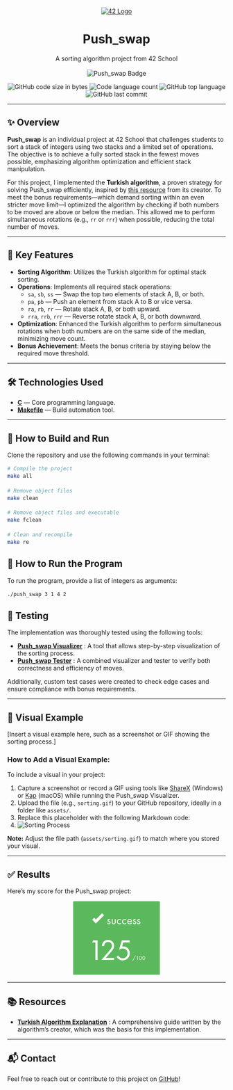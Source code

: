 <br />
<p align="center">
  <a href="https://raw.githubusercontent.com/othneildrew/Best-README-Template/master/images/logo.png">
    <img src="https://upload.wikimedia.org/wikipedia/commons/thumb/8/8d/42_Logo.svg/1200px-42_Logo.svg.png" alt="42 Logo" width="250" height="250">
  </a>

  <h1 align="center">Push_swap</h1>

  <p align="center">
    A sorting algorithm project from 42 School
    <br />
    <br />
    <img src="https://github.com/doooriian/42-Badges/blob/main/badges/push_swapm.png" alt="Push_swap Badge" width="150">
  </p>
</p>

<p align="center">
  <img alt="GitHub code size in bytes" src="https://img.shields.io/github/languages/code-size/doooriian/Push_swap?color=1A237E" />
  <img alt="Code language count" src="https://img.shields.io/github/languages/count/doooriian/Push_swap?color=00BCD4" />
  <img alt="GitHub top language" src="https://img.shields.io/github/languages/top/doooriian/Push_swap?color=7B1FA2" />
  <img alt="GitHub last commit" src="https://img.shields.io/github/languages/top/doooriian/Push_swap?color=D32F2F" />
</p>

---

## ✨ Overview

**Push_swap** is an individual project at 42 School that challenges students to sort a stack of integers using two stacks and a limited set of operations. The objective is to achieve a fully sorted stack in the fewest moves possible, emphasizing algorithm optimization and efficient stack manipulation.

For this project, I implemented the **Turkish algorithm**, a proven strategy for solving Push_swap efficiently, inspired by [this resource](https://medium.com/@ayogun/push-swap-c1f5d2d41e97) from its creator. To meet the bonus requirements—which demand sorting within an even stricter move limit—I optimized the algorithm by checking if both numbers to be moved are above or below the median. This allowed me to perform simultaneous rotations (e.g., `rr` or `rrr`) when possible, reducing the total number of moves.

---

## 📑 Key Features

- **Sorting Algorithm**: Utilizes the Turkish algorithm for optimal stack sorting.
- **Operations**: Implements all required stack operations:
  - `sa`, `sb`, `ss` — Swap the top two elements of stack A, B, or both.
  - `pa`, `pb` — Push an element from stack A to B or vice versa.
  - `ra`, `rb`, `rr` — Rotate stack A, B, or both upward.
  - `rra`, `rrb`, `rrr` — Reverse rotate stack A, B, or both downward.
- **Optimization**: Enhanced the Turkish algorithm to perform simultaneous rotations when both numbers are on the same side of the median, minimizing move count.
- **Bonus Achievement**: Meets the bonus criteria by staying below the required move threshold.

---

## 🛠️ Technologies Used

- **[C](https://devdocs.io/c/)** — Core programming language.
- **[Makefile](https://www.gnu.org/software/make/manual/make.html)** — Build automation tool.

---

## 🚀 How to Build and Run

Clone the repository and use the following commands in your terminal:

```bash
# Compile the project
make all

# Remove object files
make clean

# Remove object files and executable
make fclean

# Clean and recompile
make re

```

## 🚀 How to Run the Program

To run the program, provide a list of integers as arguments:

```bash
./push_swap 3 1 4 2

```
## 🧪 Testing

The implementation was thoroughly tested using the following tools:

- [**Push_swap Visualizer**](https://github.com/o-reo/push_swap_visualizer)
  : A tool that allows step-by-step visualization of the sorting process.
- [**Push_swap Tester**](https://gitlab.com/nda-cunh/push_swap-testeur-max)
  : A combined visualizer and tester to verify both correctness and efficiency of moves.

Additionally, custom test cases were created to check edge cases and ensure compliance with bonus requirements.

---

## 📸 Visual Example

[Insert a visual example here, such as a screenshot or GIF showing the sorting process.]

### How to Add a Visual Example:
To include a visual in your project:
1. Capture a screenshot or record a GIF using tools like [ShareX](https://getsharex.com/) (Windows) or [Kap](https://getkap.co/) (macOS) while running the Push_swap Visualizer.
2. Upload the file (e.g., `sorting.gif`) to your GitHub repository, ideally in a folder like `assets/`.
3. Replace this placeholder with the following Markdown code:
4. 
   ![Sorting Process]([assets/sorting.gif](https://github.com/doooriian/42-Badges/blob/main/push_swap.gif))

**Note:** Adjust the file path (`assets/sorting.gif`) to match where you stored your visual.

---

## ✅ Results

Here’s my score for the Push_swap project:

<p align="center">
  <img src="https://github.com/doooriian/42-Badges/blob/main/badges/LibftGrade.png" alt="Push_swap Grade">
</p>

---

## 📚 Resources

- [**Turkish Algorithm Explanation**](https://medium.com/@ayogun/push-swap-c1f5d2d41e97)
  : A comprehensive guide written by the algorithm’s creator, which was the basis for this implementation.

---

## 📬 Contact

Feel free to reach out or contribute to this project on [GitHub](https://github.com/doooriian)!
